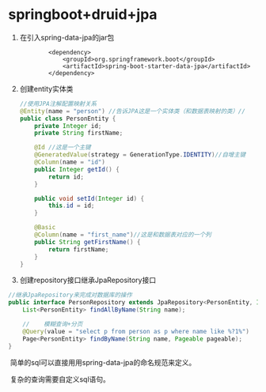 # springboot+druid+jpa

1. 在引入spring-data-jpa的jar包

   ```xm
           <dependency>
               <groupId>org.springframework.boot</groupId>
               <artifactId>spring-boot-starter-data-jpa</artifactId>
           </dependency>
   ```

2. 创建entity实体类

   ```java
   //使用JPA注解配置映射关系
   @Entity(name = "person") //告诉JPA这是一个实体类（和数据表映射的类）//
   public class PersonEntity {
       private Integer id;
       private String firstName;
   
       @Id //这是一个主键
       @GeneratedValue(strategy = GenerationType.IDENTITY)//自增主键
       @Column(name = "id")
       public Integer getId() {
           return id;
       }
   
       public void setId(Integer id) {
           this.id = id;
       }
   
       @Basic
       @Column(name = "first_name")//这是和数据表对应的一个列
       public String getFirstName() {
           return firstName;
       }
   }
   ```

3. 创建repository接口继承JpaRepository接口

```java
//继承JpaRepository来完成对数据库的操作
public interface PersonRepository extends JpaRepository<PersonEntity, Integer> {
    List<PersonEntity> findAllByName(String name);

    //    模糊查询+分页
    @Query(value = "select p from person as p where name like %?1%")
    Page<PersonEntity> findByName(String name, Pageable pageable);
}

```

​		简单的sql可以直接用用spring-data-jpa的命名规范来定义。

​		复杂的查询需要自定义sql语句。

